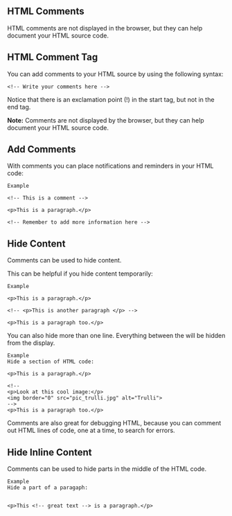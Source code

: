 HTML Comments
---


HTML comments are not displayed in the browser, but they can help document your HTML source code.



HTML Comment Tag
---
You can add comments to your HTML source by using the following syntax:

    <!-- Write your comments here -->

Notice that there is an exclamation point (!) in the start tag, but not in the end tag.

**Note:** Comments are not displayed by the browser, but they can help document your HTML source code.






Add Comments
---
With comments you can place notifications and reminders in your HTML code:

    Example
    
    <!-- This is a comment -->
    
    <p>This is a paragraph.</p>
    
    <!-- Remember to add more information here -->





Hide Content
---
Comments can be used to hide content.

This can be helpful if you hide content temporarily:

    Example
    
    <p>This is a paragraph.</p>
    
    <!-- <p>This is another paragraph </p> -->
    
    <p>This is a paragraph too.</p>

You can also hide more than one line. Everything between the <!-- and the --> will be hidden from the display.

    Example
    Hide a section of HTML code:
    
    <p>This is a paragraph.</p>
    
    <!--
    <p>Look at this cool image:</p>
    <img border="0" src="pic_trulli.jpg" alt="Trulli">
    -->
    <p>This is a paragraph too.</p>

Comments are also great for debugging HTML, because you can comment out HTML lines of code, one at a time, to search for errors.






Hide Inline Content
---
Comments can be used to hide parts in the middle of the HTML code.

    Example
    Hide a part of a paragaph:
    
   
    <p>This <!-- great text --> is a paragraph.</p>
